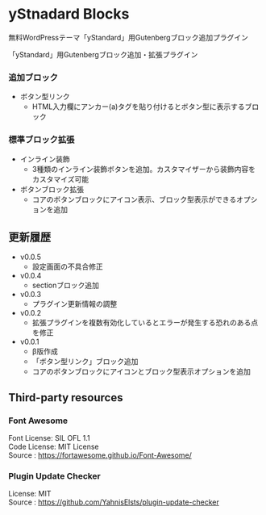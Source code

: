 # yStnadard Blocks

無料WordPressテーマ「yStandard」用Gutenbergブロック追加プラグイン

「yStandard」用Gutenbergブロック追加・拡張プラグイン

### 追加ブロック

* ボタン型リンク
  * HTML入力欄にアンカー(a)タグを貼り付けるとボタン型に表示するブロック
  
### 標準ブロック拡張

* インライン装飾
  * 3種類のインライン装飾ボタンを追加。カスタマイザーから装飾内容をカスタマイズ可能
* ボタンブロック拡張
  * コアのボタンブロックにアイコン表示、ブロック型表示ができるオプションを追加


## 更新履歴
- v0.0.5
  * 設定画面の不具合修正
- v0.0.4
  * sectionブロック追加
- v0.0.3
  * プラグイン更新情報の調整
- v0.0.2
  * 拡張プラグインを複数有効化しているとエラーが発生する恐れのある点を修正
- v0.0.1
  * β版作成
  * 「ボタン型リンク」ブロック追加
  * コアのボタンブロックにアイコンとブロック型表示オプションを追加

## Third-party resources

### Font Awesome

Font License: SIL OFL 1.1  
Code License: MIT License  
Source      : <https://fortawesome.github.io/Font-Awesome/>

### Plugin Update Checker

License: MIT  
Source : <https://github.com/YahnisElsts/plugin-update-checker>

